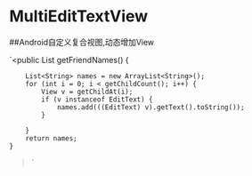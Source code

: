 # MultiEditTextView
##Android自定义复合视图,动态增加View

`<public List<String> getFriendNames() {

		List<String> names = new ArrayList<String>();
		for (int i = 0; i < getChildCount(); i++) {
			View v = getChildAt(i);
			if (v instanceof EditText) {
				names.add(((EditText) v).getText().toString());
			}

		}
		return names;
	}
>`	


